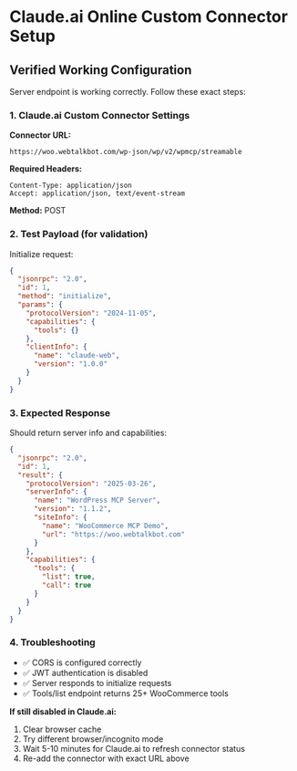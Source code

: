 # Claude.ai Online Custom Connector Setup

## Verified Working Configuration

Server endpoint is working correctly. Follow these exact steps:

### 1. Claude.ai Custom Connector Settings

**Connector URL:**
```
https://woo.webtalkbot.com/wp-json/wp/v2/wpmcp/streamable
```

**Required Headers:**
```
Content-Type: application/json
Accept: application/json, text/event-stream
```

**Method:** POST

### 2. Test Payload (for validation)

Initialize request:
```json
{
  "jsonrpc": "2.0",
  "id": 1,
  "method": "initialize",
  "params": {
    "protocolVersion": "2024-11-05",
    "capabilities": {
      "tools": {}
    },
    "clientInfo": {
      "name": "claude-web",
      "version": "1.0.0"
    }
  }
}
```

### 3. Expected Response

Should return server info and capabilities:
```json
{
  "jsonrpc": "2.0",
  "id": 1,
  "result": {
    "protocolVersion": "2025-03-26",
    "serverInfo": {
      "name": "WordPress MCP Server",
      "version": "1.1.2",
      "siteInfo": {
        "name": "WooCommerce MCP Demo",
        "url": "https://woo.webtalkbot.com"
      }
    },
    "capabilities": {
      "tools": {
        "list": true,
        "call": true
      }
    }
  }
}
```

### 4. Troubleshooting

- ✅ CORS is configured correctly
- ✅ JWT authentication is disabled  
- ✅ Server responds to initialize requests
- ✅ Tools/list endpoint returns 25+ WooCommerce tools

**If still disabled in Claude.ai:**
1. Clear browser cache
2. Try different browser/incognito mode
3. Wait 5-10 minutes for Claude.ai to refresh connector status
4. Re-add the connector with exact URL above